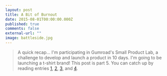 ```yaml
---
layout: post
title: A Bit of Burnout
date: 2015-08-01T00:00:00.000Z
published: true
comments: false
external-url: ""
image: battleside.jpg
---
```

> A quick recap&hellip; I&#39;m participating in Gumroad&#39;s Small Product Lab, a challenge to develop and launch a product in 10 days. I&#39;m going to be launching a t-shirt brand! This post is part 5. You can catch up by reading entries [1](/2015/07/28/one-small-step.html), [2](/2015/07/29/spl-day-2--planning.html), [3](/2015/07/30/hitting-a-rough-patch.html), and [4](/2015/07/31/unexpected-perspective.html).
